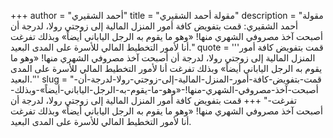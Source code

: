 +++
author = "أحمد الشقيري"
title = "مقولة أحمد الشقيري"
description = "مقولة أحمد الشقيري: قمت بتفويض كافة أمور المنزل المالية إلى زوجتي رولا، لدرجة أن أصبحت آخذ مصروفي الشهري منها! «وهو ما يقوم به الرجل الياباني أيضاً» وبذلك تفرغت أنا لأمور التخطيط المالي للأسرة على المدى البعيد."
quote = '''قمت بتفويض كافة أمور المنزل المالية إلى زوجتي رولا، لدرجة أن أصبحت آخذ مصروفي الشهري منها! «وهو ما يقوم به الرجل الياباني أيضاً» وبذلك تفرغت أنا لأمور التخطيط المالي للأسرة على المدى البعيد.''' 
slug = "قمت-بتفويض-كافة-أمور-المنزل-المالية-إلى-زوجتي-رولا-لدرجة-أن-أصبحت-آخذ-مصروفي-الشهري-منها!-«وهو-ما-يقوم-به-الرجل-الياباني-أيضاً»-وبذلك-تفرغت-"
+++
قمت بتفويض كافة أمور المنزل المالية إلى زوجتي رولا، لدرجة أن أصبحت آخذ مصروفي الشهري منها! «وهو ما يقوم به الرجل الياباني أيضاً» وبذلك تفرغت أنا لأمور التخطيط المالي للأسرة على المدى البعيد.
